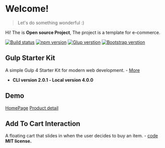 # Welcome!
> Let's do something wonderful :)

Hi! The is **Open source Project**, The project is a template for e-commerce.

[![Build status](https://img.shields.io/travis/feathericons/feather/master.svg?style=popout-square&logo=laravel)]()
[![npm version](https://img.shields.io/badge/npm-V.5.6.0-brightgreen.svg?style=popout-square&logo=npm)]()
[![Glup verstion](https://img.shields.io/badge/Glup-V.4.0.0-red.svg?style=popout-square&logo=gulp)]()
[![Bootstrap verstion](https://img.shields.io/badge/bootstrap-V.4.3.0-blueviolet.svg?style=popout-square&logo=bootstrap)]()

## Gulp Starter Kit
A simple Gulp 4 Starter Kit for modern web development. - [More](https://github.com/oubihis/gulp-starter-kit)
- **CLI version 2.0.1 _-_
Local version 4.0.0**

## Demo
[HomePage](http://stores.oubihis.com)
[Product detail](http://stores.oubihis.com/product_detail.html)

## Add To Cart Interaction
A floating cart that slides in when the user decides to buy an item. - [code](https://github.com/CodyHouse/add-to-cart-interaction)
**MIT license.**
